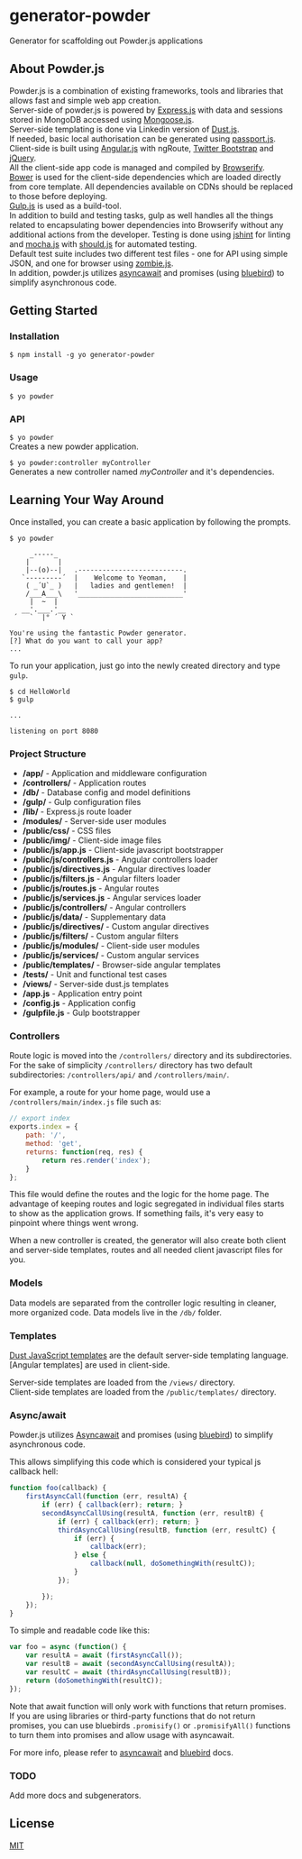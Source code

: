 # generator-powder

Generator for scaffolding out Powder.js applications

## About Powder.js

Powder.js is a combination of existing frameworks, tools and libraries that allows fast and simple web app creation.  
Server-side of powder.js is powered by [Express.js](http://expressjs.com/) with data and sessions stored in MongoDB accessed using [Mongoose.js](http://mongoosejs.com/).  
Server-side templating is done via Linkedin version of [Dust.js](http://linkedin.github.io/dustjs/).  
If needed, basic local authorisation can be generated using [passport.js](http://passportjs.org/).  
Client-side is built using [Angular.js](http://angularjs.org/) with ngRoute, [Twitter Bootstrap](http://getbootstrap.com/) and [jQuery](http://jquery.com/).  
All the client-side app code is managed and compiled by [Browserify](http://browserify.org/).  
[Bower](http://bower.io/) is used for the client-side dependencies which are loaded directly from core template. All dependencies available on CDNs should be replaced to those before deploying.  
[Gulp.js](http://gulpjs.com/) is used as a build-tool.  
In addition to build and testing tasks, gulp as well handles all the things related to encapsulating bower dependencies into Browserify without any additional actions from the developer.
Testing is done using [jshint](http://www.jshint.com/) for linting and [mocha.js](http://visionmedia.github.io/mocha/) with [should.js](https://github.com/visionmedia/should.js/) for automated testing.  
Default test suite includes two different test files - one for API using simple JSON, and one for browser using [zombie.js](http://zombie.labnotes.org/).  
In addition, powder.js utilizes [asyncawait](https://github.com/yortus/asyncawait) and promises (using [bluebird](https://github.com/petkaantonov/bluebird)) to simplify asynchronous code.  

## Getting Started

### Installation

```
$ npm install -g yo generator-powder
```

### Usage

```
$ yo powder
```

### API

`$ yo powder`  
Creates a new powder application.

`$ yo powder:controller myController`  
Generates a new controller named *myController* and it's dependencies.

## Learning Your Way Around

Once installed, you can create a basic application by following the prompts.

```shell
$ yo powder

     _-----_
    |       |
    |--(o)--|   .--------------------------.
   `---------´  |    Welcome to Yeoman,    |
    ( _´U`_ )   |   ladies and gentlemen!  |
    /___A___\   '__________________________'
     |  ~  |
   __'.___.'__
 ´   `  |° ´ Y `

You're using the fantastic Powder generator.
[?] What do you want to call your app?
...
```

To run your application, just go into the newly created directory and type `gulp`.

```shell
$ cd HelloWorld
$ gulp

...

listening on port 8080
```

### Project Structure

- **/app/** - Application and middleware configuration
- **/controllers/** - Application routes
- **/db/** - Database config and model definitions
- **/gulp/** - Gulp configuration files
- **/lib/** - Express.js route loader
- **/modules/** - Server-side user modules
- **/public/css/** - CSS files
- **/public/img/** - Client-side image files
- **/public/js/app.js** - Client-side javascript bootstrapper
- **/public/js/controllers.js** - Angular controllers loader
- **/public/js/directives.js** - Angular directives loader
- **/public/js/filters.js** - Angular filters loader
- **/public/js/routes.js** - Angular routes
- **/public/js/services.js** - Angular services loader
- **/public/js/controllers/** - Angular controllers
- **/public/js/data/** - Supplementary data
- **/public/js/directives/** - Custom angular directives
- **/public/js/filters/** - Custom angular filters
- **/public/js/modules/** - Client-side user modules
- **/public/js/services/** - Custom angular services
- **/public/templates/** - Browser-side angular templates
- **/tests/** - Unit and functional test cases
- **/views/** - Server-side dust.js templates
- **/app.js** - Application entry point
- **/config.js** - Application config
- **/gulpfile.js** - Gulp bootstrapper

### Controllers

Route logic is moved into the `/controllers/` directory and its subdirectories.  
For the sake of simplicity `/controllers/` directory has two default subdirectories: `/controllers/api/` and `/controllers/main/`.

For example, a route for your home page, would use a `/controllers/main/index.js` file such as:

```js
// export index
exports.index = {
    path: '/',
    method: 'get',
    returns: function(req, res) {
        return res.render('index');
    }
};
```

This file would define the routes and the logic for the home page. The advantage of keeping routes and logic segregated in individual files starts to show as the application grows. If something fails, it's very easy to pinpoint where things went wrong.

When a new controller is created, the generator will also create both client and server-side templates, routes and all needed client javascript files for you.

### Models

Data models are separated from the controller logic resulting in cleaner, more organized code. Data models live in the `/db/` folder.

### Templates

[Dust JavaScript templates](https://github.com/linkedin/dustjs) are the default server-side templating language.
[Angular templates] are used in client-side.

Server-side templates are loaded from the `/views/` directory.  
Client-side templates are loaded from the `/public/templates/` directory.

### Async/await

Powder.js utilizes [Asyncawait](https://github.com/yortus/asyncawait) and promises (using [bluebird](https://github.com/petkaantonov/bluebird)) to simplify asynchronous code.  

This allows simplifying this code which is considered your typical js callback hell:  
```js
function foo(callback) {
    firstAsyncCall(function (err, resultA) {
        if (err) { callback(err); return; }
        secondAsyncCallUsing(resultA, function (err, resultB) {
            if (err) { callback(err); return; }
            thirdAsyncCallUsing(resultB, function (err, resultC) {
                if (err) {
                    callback(err);
                } else {
                    callback(null, doSomethingWith(resultC));
                }
            });

        });
    });
}
```

To simple and readable code like this:  
```js
var foo = async (function() {
    var resultA = await (firstAsyncCall());
    var resultB = await (secondAsyncCallUsing(resultA));
    var resultC = await (thirdAsyncCallUsing(resultB));
    return (doSomethingWith(resultC));
});
```

Note that await function will only work with functions that return promises.  
If you are using libraries or third-party functions that do not return promises, you can use bluebirds `.promisify()` or `.promisifyAll()` functions to turn them into promises and allow usage with asyncawait.

For more info, please refer to [asyncawait](https://github.com/yortus/asyncawait) and [bluebird](https://github.com/petkaantonov/bluebird) docs.

### TODO

Add more docs and subgenerators.

## License

[MIT](http://opensource.org/licenses/MIT)
